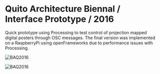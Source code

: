 # Quito Architecture Biennal / Interface Prototype / 2016  

Quick prototype using Processing to test control of projection mapped digital posters through OSC messages. The final version was implemented on a RaspberryPi using openFrameworks due to performance issues with Processing.

![BAQ2016](https://github.com/pauloguerraf/baq2016_Processing/blob/master/baq2016.jpg "BAQ2016")

![BAQ2016](https://github.com/pauloguerraf/baq2016_Processing/blob/master/baq2016_2.jpg "BAQ2016")
